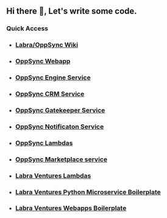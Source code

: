## Hi there 👋, Let's write some code.

### Quick Access
- ### [Labra/OppSync Wiki](https://github.com/ibexlabs/labrav-product_engineering_docs/wiki)
- ### [OppSync Webapp](https://github.com/ibexlabs/oppsync-webapp)
- ### [OppSync Engine Service](https://github.com/ibexlabs/oppsync-engine_service)
- ### [OppSync CRM Service](https://github.com/ibexlabs/oppsync-crm_service_2)
- ### [OppSync Gatekeeper Service](https://github.com/ibexlabs/oppsync-gatekeeper_service)
- ### [OppSync Notificaton Service](https://github.com/ibexlabs/labrav-notification_service)
- ### [OppSync Lambdas](https://github.com/ibexlabs/labrav-oppsync-lambdas)
- ### [OppSync Marketplace service](https://github.com/ibexlabs/oppsync-marketplace_service)
- ### [Labra Ventures Lambdas](https://github.com/ibexlabs/labrav-lambdas)
- ### [Labra Ventures Python Microservice Boilerplate](https://github.com/ibexlabs/labrav-back-end-boilerplate)
- ### [Labra Ventures Webapps Boilerplate](https://github.com/ibexlabs/labrav-front-end-boilerplate)

